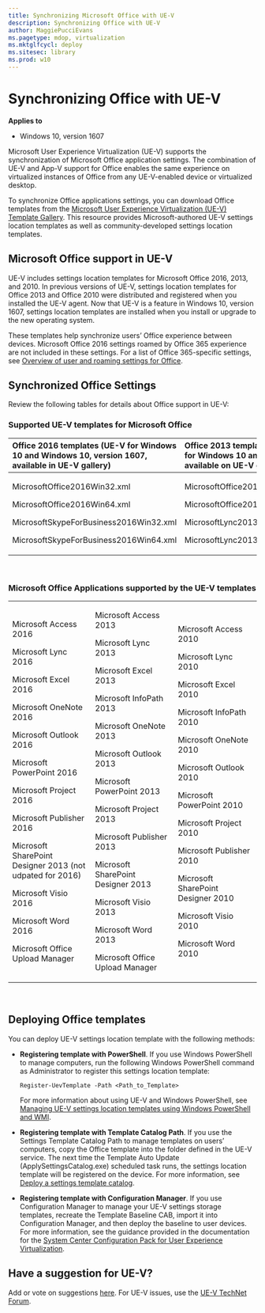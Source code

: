 ```yaml
---
title: Synchronizing Microsoft Office with UE-V
description: Synchronizing Office with UE-V
author: MaggiePucciEvans
ms.pagetype: mdop, virtualization
ms.mktglfcycl: deploy
ms.sitesec: library
ms.prod: w10
---
```



# Synchronizing Office with UE-V

**Applies to**
-   Windows 10, version 1607

Microsoft User Experience Virtualization (UE-V) supports the synchronization of Microsoft Office application settings. The combination of UE-V and App-V  support for Office enables the same experience on virtualized instances of Office from any UE-V-enabled device or virtualized desktop.

To synchronize Office applications settings, you can download Office templates from the [Microsoft User Experience Virtualization (UE-V) Template Gallery](http://go.microsoft.com/fwlink/p/?LinkId=246589). This resource provides Microsoft-authored UE-V settings location templates as well as community-developed settings location templates.


## Microsoft Office support in UE-V

UE-V includes settings location templates for Microsoft Office 2016, 2013, and 2010. In previous versions of UE-V, settings location templates for Office 2013 and Office 2010 were distributed and registered when you installed the UE-V agent. Now that UE-V is a feature in Windows 10, version 1607, settings location templates are installed when you install or upgrade to the new operating system.  

These templates help synchronize users’ Office experience between devices. Microsoft Office 2016 settings roamed by Office 365 experience are not included in these settings. For a list of Office 365-specific settings, see [Overview of user and roaming settings for Office](http://go.microsoft.com/fwlink/p/?LinkId=391220).

## Synchronized Office Settings


Review the following tables for details about Office support in UE-V:

### Supported UE-V templates for Microsoft Office

<table>
<colgroup>
<col width="33%" />
<col width="33%" />
<col width="33%" />
</colgroup>
<thead>
<tr class="header">
<th align="left">Office 2016 templates (UE-V for Windows 10 and Windows 10, version 1607, available in UE-V gallery)</th>
<th align="left">Office 2013 templates (UE-V for Windows 10 and UE-V 2.x, available on UE-V gallery)</th>
<th align="left">Office 2010 templates (UE-V 1.0 and 1.0 SP1)</th>
</tr>
</thead>
<tbody>
<tr class="odd">
<td align="left"><p>MicrosoftOffice2016Win32.xml</p>
<p>MicrosoftOffice2016Win64.xml</p>
<p>MicrosoftSkypeForBusiness2016Win32.xml</p>
<p>MicrosoftSkypeForBusiness2016Win64.xml</p></td>
<td align="left"><p>MicrosoftOffice2013Win32.xml</p>
<p>MicrosoftOffice2013Win64.xml</p>
<p>MicrosoftLync2013Win32.xml</p>
<p>MicrosoftLync2013Win64.xml</p></td>
<td align="left"><p>MicrosoftOffice2010Win32.xml</p>
<p>MicrosoftOffice2010Win64.xml</p>
<p>MicrosoftLync2010.xml</p>
<p></p></td>
</tr>
</tbody>
</table>

 

### Microsoft Office Applications supported by the UE-V templates

<table>
<colgroup>
<col width="33%" />
<col width="33%" />
<col width="33%" />
</colgroup>
<tbody>
<tr class="odd">
<td align="left"><p>Microsoft Access 2016</p>
<p>Microsoft Lync 2016</p>
<p>Microsoft Excel 2016</p>
<p>Microsoft OneNote 2016</p>
<p>Microsoft Outlook 2016</p>
<p>Microsoft PowerPoint 2016</p>
<p>Microsoft Project 2016</p>
<p>Microsoft Publisher 2016</p>
<p>Microsoft SharePoint Designer 2013 (not udpated for 2016)</p>
<p>Microsoft Visio 2016</p>
<p>Microsoft Word 2016</p>
<p>Microsoft Office Upload Manager</p></td>
<td align="left"><p>Microsoft Access 2013</p>
<p>Microsoft Lync 2013</p>
<p>Microsoft Excel 2013</p>
<p>Microsoft InfoPath 2013</p>
<p>Microsoft OneNote 2013</p>
<p>Microsoft Outlook 2013</p>
<p>Microsoft PowerPoint 2013</p>
<p>Microsoft Project 2013</p>
<p>Microsoft Publisher 2013</p>
<p>Microsoft SharePoint Designer 2013</p>
<p>Microsoft Visio 2013</p>
<p>Microsoft Word 2013</p>
<p>Microsoft Office Upload Manager</p></td>
<td align="left"><p>Microsoft Access 2010</p>
<p>Microsoft Lync 2010</p>
<p>Microsoft Excel 2010</p>
<p>Microsoft InfoPath 2010</p>
<p>Microsoft OneNote 2010</p>
<p>Microsoft Outlook 2010</p>
<p>Microsoft PowerPoint 2010</p>
<p>Microsoft Project 2010</p>
<p>Microsoft Publisher 2010</p>
<p>Microsoft SharePoint Designer 2010</p>
<p>Microsoft Visio 2010</p>
<p>Microsoft Word 2010</p>
<p></p></td>
</tr>
</tbody>
</table>

 

## Deploying Office templates


You can deploy UE-V settings location template with the following methods:

-   **Registering template with PowerShell**. If you use Windows PowerShell to manage computers, run the following Windows PowerShell command as Administrator to register this settings location template:

    ``` syntax
    Register-UevTemplate -Path <Path_to_Template>
    ```

    For more information about using UE-V and Windows PowerShell, see [Managing UE-V settings location templates using Windows PowerShell and WMI](uev-managing-settings-location-templates-using-windows-powershell-and-wmi.md).

-   **Registering template with Template Catalog Path**. If you use the Settings Template Catalog Path to manage templates on users’ computers, copy the Office template into the folder defined in the UE-V service. The next time the Template Auto Update (ApplySettingsCatalog.exe) scheduled task runs, the settings location template will be registered on the device. For more information, see [Deploy a settings template catalog](uev-deploy-uev-for-custom-applications.md#deployasettingstemplatecatalog).

-   **Registering template with Configuration Manager**. If you use Configuration Manager to manage your UE-V settings storage templates, recreate the Template Baseline CAB, import it into Configuration Manager, and then deploy the baseline to user devices. For more information, see the guidance provided in the documentation for the [System Center Configuration Pack for User Experience Virtualization](http://go.microsoft.com/fwlink/?LinkId=317263).

## Have a suggestion for UE-V?


Add or vote on suggestions [here](http://uev.uservoice.com/forums/280428-microsoft-user-experience-virtualization). For UE-V issues, use the [UE-V TechNet Forum](https://social.technet.microsoft.com/Forums/en-us/home?forum=mdopuev&filter=alltypes&sort=lastpostdesc).
